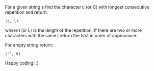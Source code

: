 For a given string s find the character c (or C) with longest consecutive repetition and return:

```
(c, l)
```

where l (or L) is the length of the repetition. If there are two or more characters with the same l return the first in order of appearance.

For empty string return:

```
('', 0)
```
Happy coding! :)
